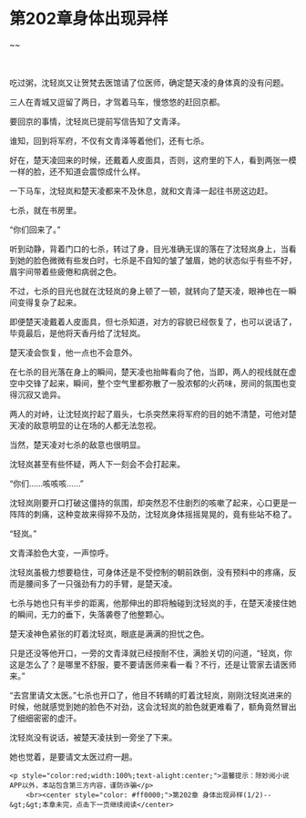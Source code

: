 # 第202章身体出现异样
~~
    	    <p name="pagetop" href="javascript:void(0);" onclick="return false" style="line-height: 35px;padding: 10px;color: #333;"> </p><p>吃过粥，沈轻岚又让贺梵去医馆请了位医师，确定楚天凌的身体真的没有问题。</p><p>三人在青城又逗留了两日，才驾着马车，慢悠悠的赶回京都。</p><p>要回京的事情，沈轻岚已提前写信告知了文青泽。</p><p>谁知，回到将军府，不仅有文青泽等着他们，还有七杀。</p><p>好在，楚天凌回来的时候，还戴着人皮面具，否则，这府里的下人，看到两张一模一样的脸，还不知道会震惊成什么样。</p><p>一下马车，沈轻岚和楚天凌都来不及休息，就和文青泽一起往书房这边赶。</p><p>七杀，就在书房里。</p><p>“你们回来了。”</p><p>听到动静，背着门口的七杀，转过了身，目光准确无误的落在了沈轻岚身上，当看到她的脸色微微有些发白时，七杀是不自知的皱了皱眉，她的状态似乎有些不好，眉宇间带着些疲倦和病弱之色。</p><p>不过，七杀的目光也就在沈轻岚的身上顿了一顿，就转向了楚天凌，眼神也在一瞬间变得复杂了起来。</p><p>即便楚天凌戴着人皮面具，但七杀知道，对方的容貌已经恢复了，也可以说话了，毕竟最后，是他将天香丹给了沈轻岚。</p><p>楚天凌会恢复，他一点也不会意外。</p><p>在七杀的目光落在身上的瞬间，楚天凌也抬眸看向了他，当即，两人的视线就在虚空中交锋了起来，瞬间，整个空气里都弥散了一股浓郁的火药味，房间的氛围也变得沉寂又诡异。</p><p>两人的对峙，让沈轻岚拧起了眉头，七杀突然来将军府的目的她不清楚，可他对楚天凌的敌意明显的让在场的人都无法忽视。</p><p>当然，楚天凌对七杀的敌意也很明显。</p><p>沈轻岚甚至有些怀疑，两人下一刻会不会打起来。</p><p>“你们……咳咳咳……”</p><p>沈轻岚刚要开口打破这僵持的氛围，却突然忍不住剧烈的咳嗽了起来，心口更是一阵阵的刺痛，这种变故来得猝不及防，沈轻岚身体摇摇晃晃的，竟有些站不稳了。</p><p>“轻岚。”</p><p>文青泽脸色大变，一声惊呼。</p><p>沈轻岚虽极力想要稳住，可身体还是不受控制的朝前跌倒，没有预料中的疼痛，反而是腰间多了一只强劲有力的手臂，是楚天凌。</p><p>七杀与她也只有半步的距离，他那伸出的即将触碰到沈轻岚的手，在楚天凌接住她的瞬间，无力的垂下，失落袭卷了他整颗心。</p><p>楚天凌神色紧张的盯着沈轻岚，眼底是满满的担忧之色。</p><p>只是还没等他开口，一旁的文青泽就已经按耐不住，满脸关切的问道，“轻岚，你这是怎么了？是哪里不舒服，要不要请医师来看一看？不行，还是让管家去请医师来。”</p><p>“去宫里请文太医。”七杀也开口了，他目不转睛的盯着沈轻岚，刚刚沈轻岚进来的时候，他就感觉到她的脸色不对劲，这会沈轻岚的脸色就更难看了，额角竟然冒出了细细密密的虚汗。</p><p>沈轻岚没有说话，被楚天凌扶到一旁坐了下来。</p><p>她也觉着，是要请文太医过府一趟。</p>
    	
   	<p style="color:red;width:100%;text-alight:center;">温馨提示：除妙阅小说APP以外，本站包含第三方内容，谨防诈骗</p>
    	<br><center style="color: #ff0000;">第202章 身体出现异样(1/2)--&gt;&gt;本章未完，点击下一页继续阅读</center>
    	